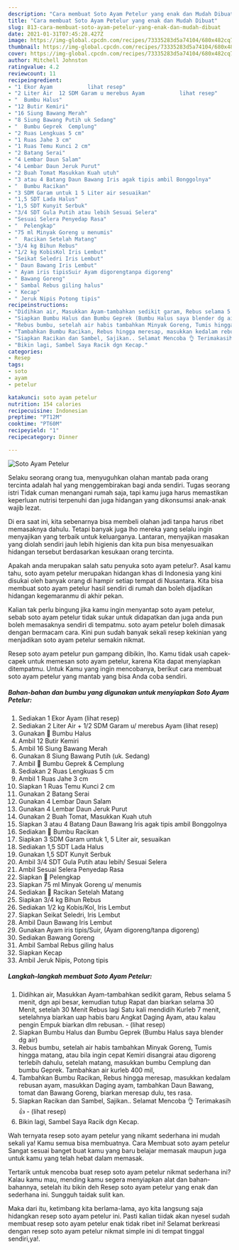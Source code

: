 ```yaml
---
description: "Cara membuat Soto Ayam Petelur yang enak dan Mudah Dibuat"
title: "Cara membuat Soto Ayam Petelur yang enak dan Mudah Dibuat"
slug: 813-cara-membuat-soto-ayam-petelur-yang-enak-dan-mudah-dibuat
date: 2021-01-31T07:45:28.427Z
image: https://img-global.cpcdn.com/recipes/73335283d5a74104/680x482cq70/soto-ayam-petelur-foto-resep-utama.jpg
thumbnail: https://img-global.cpcdn.com/recipes/73335283d5a74104/680x482cq70/soto-ayam-petelur-foto-resep-utama.jpg
cover: https://img-global.cpcdn.com/recipes/73335283d5a74104/680x482cq70/soto-ayam-petelur-foto-resep-utama.jpg
author: Mitchell Johnston
ratingvalue: 4.2
reviewcount: 11
recipeingredient:
- "1 Ekor Ayam           lihat resep"
- "2 Liter Air  12 SDM Garam u merebus Ayam           lihat resep"
- "  Bumbu Halus"
- "12 Butir Kemiri"
- "16 Siung Bawang Merah"
- "8 Siung Bawang Putih uk Sedang"
- "  Bumbu Geprek  Cemplung"
- "2 Ruas Lengkuas 5 cm"
- "1 Ruas Jahe 3 cm"
- "1 Ruas Temu Kunci 2 cm"
- "2 Batang Serai"
- "4 Lembar Daun Salam"
- "4 Lembar Daun Jeruk Purut"
- "2 Buah Tomat Masukkan Kuah utuh"
- "3 atau 4 Batang Daun Bawang Iris agak tipis ambil Bonggolnya"
- "  Bumbu Racikan"
- "3 SDM Garam untuk 1 5 Liter air sesuaikan"
- "1,5 SDT Lada Halus"
- "1,5 SDT Kunyit Serbuk"
- "3/4 SDT Gula Putih atau lebih Sesuai Selera"
- "Sesuai Selera Penyedap Rasa"
- "  Pelengkap"
- "75 ml Minyak Goreng u menumis"
- "  Racikan Setelah Matang"
- "3/4 kg Bihun Rebus"
- "1/2 kg KobisKol Iris Lembut"
- "Seikat Seledri Iris Lembut"
- " Daun Bawang Iris Lembut"
- " Ayam iris tipisSuir Ayam digorengtanpa digoreng"
- " Bawang Goreng"
- " Sambal Rebus giling halus"
- " Kecap"
- " Jeruk Nipis Potong tipis"
recipeinstructions:
- "Didihkan air, Masukkan Ayam-tambahkan sedikit garam, Rebus selama 5 menit, dgn api besar, kemudian tutup Rapat dan biarkan selama 30 Menit, setelah 30 Menit Rebus lagi Satu kali mendidih Kurleb 7 menit, setelahnya biarkan uap habis baru Angkat Daging Ayam, atau kalau pengin Empuk biarkan dlm rebusan.           (lihat resep)"
- "Siapkan Bumbu Halus dan Bumbu Geprek (Bumbu Halus saya blender dg air)"
- "Rebus bumbu, setelah air habis tambahkan Minyak Goreng, Tumis hingga matang, atau bila ingin cepat Kemiri disangrai atau digoreng terlebih dahulu, setelah matang, masukkan bumbu Cemplung dan bumbu Geprek. Tambahkan air kurleb 400 mil,"
- "Tambahkan Bumbu Racikan, Rebus hingga meresap, masukkan kedalam rebusan ayam, masukkan Daging ayam, tambahkan Daun Bawang, tomat dan Bawang Goreng, biarkan meresap dulu, tes rasa."
- "Siapkan Racikan dan Sambel, Sajikan.. Selamat Mencoba 👌 Terimakasih 👍           (lihat resep)"
- "Bikin lagi, Sambel Saya Racik dgn Kecap."
categories:
- Resep
tags:
- soto
- ayam
- petelur

katakunci: soto ayam petelur 
nutrition: 154 calories
recipecuisine: Indonesian
preptime: "PT12M"
cooktime: "PT60M"
recipeyield: "1"
recipecategory: Dinner

---
```



![Soto Ayam Petelur](https://img-global.cpcdn.com/recipes/73335283d5a74104/680x482cq70/soto-ayam-petelur-foto-resep-utama.jpg)

Selaku seorang orang tua, menyuguhkan olahan mantab pada orang tercinta adalah hal yang menggembirakan bagi anda sendiri. Tugas seorang istri Tidak cuman menangani rumah saja, tapi kamu juga harus memastikan keperluan nutrisi terpenuhi dan juga hidangan yang dikonsumsi anak-anak wajib lezat.

Di era  saat ini, kita sebenarnya bisa membeli olahan jadi tanpa harus ribet memasaknya dahulu. Tetapi banyak juga lho mereka yang selalu ingin menyajikan yang terbaik untuk keluarganya. Lantaran, menyajikan masakan yang diolah sendiri jauh lebih higienis dan kita pun bisa menyesuaikan hidangan tersebut berdasarkan kesukaan orang tercinta. 



Apakah anda merupakan salah satu penyuka soto ayam petelur?. Asal kamu tahu, soto ayam petelur merupakan hidangan khas di Indonesia yang kini disukai oleh banyak orang di hampir setiap tempat di Nusantara. Kita bisa membuat soto ayam petelur hasil sendiri di rumah dan boleh dijadikan hidangan kegemaranmu di akhir pekan.

Kalian tak perlu bingung jika kamu ingin menyantap soto ayam petelur, sebab soto ayam petelur tidak sukar untuk didapatkan dan juga anda pun boleh memasaknya sendiri di tempatmu. soto ayam petelur boleh dimasak dengan bermacam cara. Kini pun sudah banyak sekali resep kekinian yang menjadikan soto ayam petelur semakin nikmat.

Resep soto ayam petelur pun gampang dibikin, lho. Kamu tidak usah capek-capek untuk memesan soto ayam petelur, karena Kita dapat menyiapkan ditempatmu. Untuk Kamu yang ingin mencobanya, berikut cara membuat soto ayam petelur yang mantab yang bisa Anda coba sendiri.

<!--inarticleads1-->

##### Bahan-bahan dan bumbu yang digunakan untuk menyiapkan Soto Ayam Petelur:

1. Sediakan 1 Ekor Ayam           (lihat resep)
1. Sediakan 2 Liter Air + 1/2 SDM Garam u/ merebus Ayam           (lihat resep)
1. Gunakan  📝 Bumbu Halus
1. Ambil 12 Butir Kemiri
1. Ambil 16 Siung Bawang Merah
1. Gunakan 8 Siung Bawang Putih (uk. Sedang)
1. Ambil  📝 Bumbu Geprek &amp; Cemplung
1. Sediakan 2 Ruas Lengkuas 5 cm
1. Ambil 1 Ruas Jahe 3 cm
1. Siapkan 1 Ruas Temu Kunci 2 cm
1. Gunakan 2 Batang Serai
1. Gunakan 4 Lembar Daun Salam
1. Gunakan 4 Lembar Daun Jeruk Purut
1. Gunakan 2 Buah Tomat, Masukkan Kuah utuh
1. Siapkan 3 atau 4 Batang Daun Bawang Iris agak tipis ambil Bonggolnya
1. Sediakan  📝 Bumbu Racikan
1. Siapkan 3 SDM Garam untuk 1, 5 Liter air, sesuaikan
1. Sediakan 1,5 SDT Lada Halus
1. Gunakan 1,5 SDT Kunyit Serbuk
1. Ambil 3/4 SDT Gula Putih atau lebih/ Sesuai Selera
1. Ambil Sesuai Selera Penyedap Rasa
1. Siapkan  📝 Pelengkap
1. Siapkan 75 ml Minyak Goreng u/ menumis
1. Sediakan  📝 Racikan Setelah Matang
1. Siapkan 3/4 kg Bihun Rebus
1. Sediakan 1/2 kg Kobis/Kol, Iris Lembut
1. Siapkan Seikat Seledri, Iris Lembut
1. Ambil  Daun Bawang Iris Lembut
1. Gunakan  Ayam iris tipis/Suir, (Ayam digoreng/tanpa digoreng)
1. Sediakan  Bawang Goreng
1. Ambil  Sambal Rebus giling halus
1. Siapkan  Kecap
1. Ambil  Jeruk Nipis, Potong tipis




<!--inarticleads2-->

##### Langkah-langkah membuat Soto Ayam Petelur:

1. Didihkan air, Masukkan Ayam-tambahkan sedikit garam, Rebus selama 5 menit, dgn api besar, kemudian tutup Rapat dan biarkan selama 30 Menit, setelah 30 Menit Rebus lagi Satu kali mendidih Kurleb 7 menit, setelahnya biarkan uap habis baru Angkat Daging Ayam, atau kalau pengin Empuk biarkan dlm rebusan. -           (lihat resep)
1. Siapkan Bumbu Halus dan Bumbu Geprek (Bumbu Halus saya blender dg air)
1. Rebus bumbu, setelah air habis tambahkan Minyak Goreng, Tumis hingga matang, atau bila ingin cepat Kemiri disangrai atau digoreng terlebih dahulu, setelah matang, masukkan bumbu Cemplung dan bumbu Geprek. Tambahkan air kurleb 400 mil,
1. Tambahkan Bumbu Racikan, Rebus hingga meresap, masukkan kedalam rebusan ayam, masukkan Daging ayam, tambahkan Daun Bawang, tomat dan Bawang Goreng, biarkan meresap dulu, tes rasa.
1. Siapkan Racikan dan Sambel, Sajikan.. Selamat Mencoba 👌 Terimakasih 👍 -           (lihat resep)
1. Bikin lagi, Sambel Saya Racik dgn Kecap.




Wah ternyata resep soto ayam petelur yang nikamt sederhana ini mudah sekali ya! Kamu semua bisa membuatnya. Cara Membuat soto ayam petelur Sangat sesuai banget buat kamu yang baru belajar memasak maupun juga untuk kamu yang telah hebat dalam memasak.

Tertarik untuk mencoba buat resep soto ayam petelur nikmat sederhana ini? Kalau kamu mau, mending kamu segera menyiapkan alat dan bahan-bahannya, setelah itu bikin deh Resep soto ayam petelur yang enak dan sederhana ini. Sungguh taidak sulit kan. 

Maka dari itu, ketimbang kita berlama-lama, ayo kita langsung saja hidangkan resep soto ayam petelur ini. Pasti kalian tiidak akan nyesel sudah membuat resep soto ayam petelur enak tidak ribet ini! Selamat berkreasi dengan resep soto ayam petelur nikmat simple ini di tempat tinggal sendiri,ya!.

